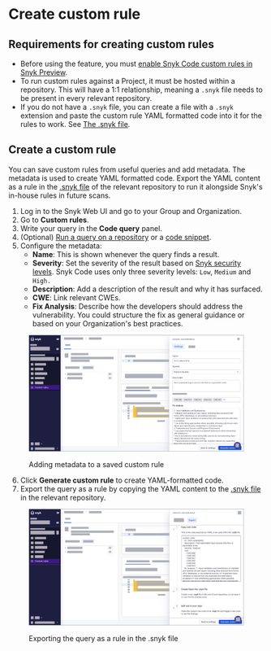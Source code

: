 # Create custom rule

## Requirements for creating custom rules

* Before using the feature, you must [enable Snyk Code custom rules in Snyk Preview](../../../snyk-admin/snyk-preview.md#enable-or-disable-a-feature).
* To run custom rules against a Project, it must be hosted within a repository. This will have a 1:1 relationship, meaning a `.snyk` file needs to be present in every relevant repository.
* If you do not have a `.snyk` file, you can create a file with a `.snyk` extension and paste the custom rule YAML formatted code into it for the rules to work. See [The .snyk file](../../../manage-risk/policies/the-.snyk-file.md).

## Create a custom rule

You can save custom rules from useful queries and add metadata. The metadata is used to create YAML formatted code. Export the YAML content as a rule in the [.snyk file](../../../manage-risk/policies/the-.snyk-file.md) of the relevant repository to run it alongside Snyk's in-house rules in future scans.

1. Log in to the Snyk Web UI and go to your Group and Organization.
2. Go to **Custom rules**.
3. Write your query in the **Code query** panel.
4. (Optional) [Run a query on a repository](run-query.md#run-query-on-a-repository) or a [code snippet](run-query.md#run-query-on-a-code-snippet).
5. Configure the metadata:
   * **Name**: This is shown whenever the query finds a result.
   * **Severity**: Set the severity of the result based on [Snyk security levels](../../../manage-risk/prioritize-issues-for-fixing/severity-levels.md#introduction-to-snyk-severity-levels). Snyk Code uses only three severity levels: `Low`, `Medium` and `High.`
   * **Description**: Add a description of the result and why it has surfaced.
   * **CWE**: Link relevant CWEs.
   * **Fix Analysis**: Describe how the developers should address the vulnerability. You could structure the fix as general guidance or based on your Organization's best practices.

<figure><img src="../../../.gitbook/assets/custom_rule.png" alt="Adding metadata to a saved custom rule"><figcaption><p>Adding metadata to a saved custom rule</p></figcaption></figure>

6. Click **Generate custom rule** to create YAML-formatted code.
7. Export the query as a rule by copying the YAML content to the [.snyk file](../../../manage-risk/policies/the-.snyk-file.md) in the relevant repository.

<figure><img src="../../../.gitbook/assets/custom_rule_export.png" alt="Exporting the query as a rule in the .snyk file"><figcaption><p>Exporting the query as a rule in the .snyk file</p></figcaption></figure>

